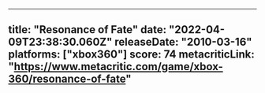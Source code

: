 
---
title: "Resonance of Fate"
date: "2022-04-09T23:38:30.060Z"
releaseDate: "2010-03-16"
platforms: ["xbox360"]
score: 74
metacriticLink: "https://www.metacritic.com/game/xbox-360/resonance-of-fate"
---
